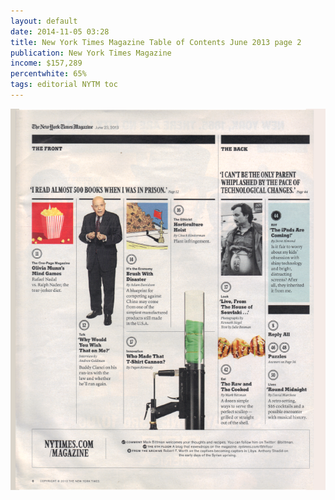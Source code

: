 ```yaml
---
layout: default
date: 2014-11-05 03:28
title: New York Times Magazine Table of Contents June 2013 page 2
publication: New York Times Magazine
income: $157,289
percentwhite: 65%
tags: editorial NYTM toc
---
```





           
<div class="imageContainer">
<img src="img/editscans/NYT_contents_2.png">
            
<div class="overlayContainer">
<object type="image/svg+xml" data="/img/overlays/NYT_contents_2.svg" class="trans"></object>
</div>


</div>
            
        
        
